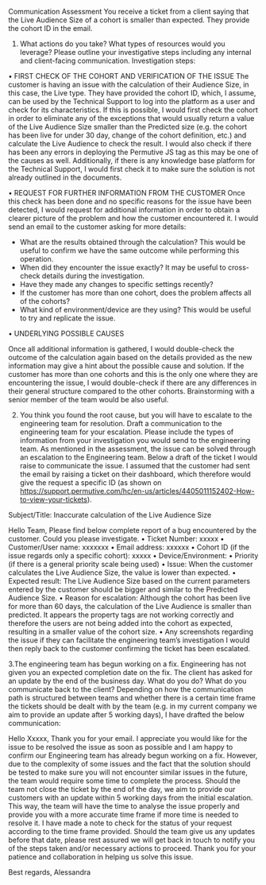Communication Assessment
You receive a ticket from a client saying that the Live Audience Size of a cohort is smaller than expected. They provide the cohort ID in the email.

1.	What actions do you take? What types of resources would you leverage? Please outline your investigative steps including any internal and client-facing communication.
Investigation steps:

•	FIRST CHECK OF THE COHORT AND VERIFICATION OF THE ISSUE
The customer is having an issue with the calculation of their Audience Size, in this case, the Live type. They have provided the cohort ID, which, I assume, can be used by the Technical Support to log into the platform as a user and check for its characteristics. If this is possible, I would first check the cohort in order to eliminate any of the exceptions that would usually return a value of the Live Audience Size smaller than the Predicted size (e.g. the cohort has been live for under 30 day, change of the cohort definition, etc.) and calculate the Live Audience to check the result.
I would also check if there has been any errors in deploying the Permutive JS tag as this may be one of the causes as well.
Additionally, if there is any knowledge base platform for the Technical Support, I would first check it to make sure the solution is not already outlined in the documents.

•	REQUEST FOR FURTHER INFORMATION FROM THE CUSTOMER
Once this check has been done and no specific reasons for the issue have been detected, I would request for additional information in order to obtain a clearer picture of the problem and how the customer encountered it. I would send an email to the customer asking for more details:
- What are the results obtained through the calculation? This would be useful to confirm we have the same outcome while performing this operation.
- When did they encounter the issue exactly? It may be useful to cross-check details during the investigation.
- Have they made any changes to specific settings recently?
- If the customer has more than one cohort, does the problem affects all of the cohorts?
- What kind of environment/device are they using? This would be useful to try and replicate the issue.

•	UNDERLYING POSSIBLE CAUSES

Once all additional information is gathered, I would double-check the outcome of the calculation again based on the details provided as the new information may give a hint about the possible cause and solution. If the customer has more than one cohorts and this is the only one where they are encountering the issue, I would double-check if there are any differences in their general structure compared to the other cohorts. Brainstorming with a senior member of the team would be also useful.


2. You think you found the root cause, but you will have to escalate to the engineering team for resolution. Draft a communication to the engineering team for your escalation. Please include the types of information from your investigation you would send to the engineering team.
As mentioned in the assessment, the issue can be solved through an escalation to the Engineering team. Below a draft of the ticket I would raise to communicate the issue. I assumed that the customer had sent the email by raising a ticket on their dashboard, which therefore would give the request a specific ID (as shown on https://support.permutive.com/hc/en-us/articles/4405011152402-How-to-view-your-tickets). 

Subject/Title: Inaccurate calculation of the Live Audience Size

Hello Team, 
Please find below complete report of a bug encountered by the customer. Could you please investigate.
•	Ticket Number: xxxxx
•	Customer/User name: xxxxxxx
•	Email address: xxxxxx
•	Cohort ID (if the issue regards only a specific cohort): xxxxx
•	Device/Environment:
•	Priority (if there is a general priority scale being used)
•	Issue: When the customer calculates the Live Audience Size, the value is lower than expected.
•	Expected result: The Live Audience Size based on the current parameters entered by the customer should be bigger and similar to the Predicted Audience Size.
•	Reason for escalation: Although the cohort has been live for more than 60 days, the calculation of the Live Audience is smaller than predicted. It appears the property tags are not working correctly and therefore the users are not being added into the cohort as expected, resulting in a smaller value of the cohort size. 
•	Any screenshots regarding the issue if they can facilitate the engineering team’s investigation
I would then reply back to the customer confirming the ticket has been escalated.


3.The engineering team has begun working on a fix. Engineering has not given you an expected completion date on the fix. The client has asked for an update by the end of the business day. What do you do? What do you communicate back to the client?
Depending on how the communication path is structured between teams and whether there is a certain time frame the tickets should be dealt with by the team (e.g. in my current company we aim to provide an update after 5 working days), I have drafted the below communication:

Hello Xxxxx, 
Thank you for your email.
I appreciate you would like for the issue to be resolved the issue as soon as possible and I am happy to confirm our Engineering team has already begun working on a fix. 
However, due to the complexity of some issues and the fact that the solution should be tested to make sure you will not encounter similar issues in the future, the team would require some time to complete the process. 
Should the team not close the ticket by the end of the day, we aim to provide our customers with an update within 5 working days from the initial escalation. This way, the team will have the time to analyse the issue properly and provide you with a more accurate time frame if more time is needed to resolve it. 
I have made a note to check for the status of your request according to the time frame provided. Should the team give us any updates before that date, please rest assured we will get back in touch to notify you of the steps taken and/or necessary actions to proceed.
Thank you for your patience and collaboration in helping us solve this issue. 

Best regards,
Alessandra